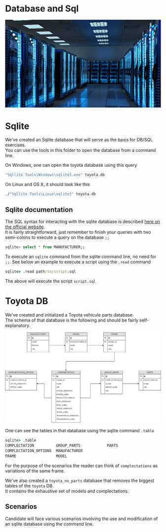 # Database and Sql

![DB Server room](img/db_banner.png)

# Sqlite

We've created an Sqlite database that will serve as the basis for DB/SQL exercises.  
You can use the tools in this folder to open the database from a command line.  

On Windows, one can open the toyota database using this query
```cmd
"Sqllite Tools\Windows\sqlite3.exe" toyota.db
```
On Linux and OS X, it should look like this
```sh
./"Sqllite Tools\Linux\sqlite3" toyota.db
```

## Sqlite documentation

The SQL syntax for interacting with the sqlite database is described [here on the official website](https://www.sqlite.org/lang.html).  
It is fairly straightforward, just remember to finish your queries with two semi-colons to execute a query on the database `;;`  

```sql
sqlite> select * from MANUFACTURER;;
```

To execute an `sqlite` command from the sqlite command line, no need for `;;`. See below an example to execute a script using the `.read` command
```cmd
sqlite> .read path/to/script.sql
```
The above will execute the script `script.sql`

# Toyota DB

We've created and initialized a Toyota vehicule parts database.  
The schema of that database is the following and should be fairly self-explanatory.  

![Toyota DB](img/toyota_parts.drawio.png)

One can see the tables in that database using the sqlite command `.table`
```cmd
sqlite> .table
COMPLECTATION          GROUP_PARTS            PARTS
COMPLECTATION_OPTIONS  MANUFACTURER
FRAME                  MODEL
```

For the purpose of the scenarios the reader can think of `complectations` as variations of the same frame.

We've also created a `toyota_no_parts` database that removes the biggest tables of the `toyota` DB.  
It contains the exhaustive set of models and complectations.  

## Scenarios

Candidate will face various scenarios involving the use and modification of an sqlite database using the command line.  
